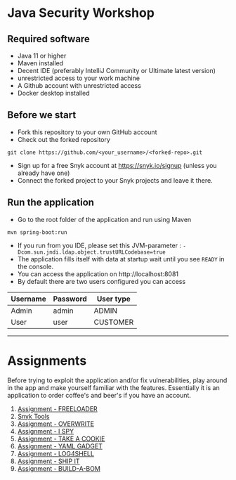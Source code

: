 # Java Security Workshop

## Required software
- Java 11 or higher
- Maven installed
- Decent IDE (preferably IntelliJ Community or Ultimate latest version)
- unrestricted access to your work machine
- A Github account with unrestricted access
- Docker desktop installed

## Before we start

- Fork this repository to your own GitHub account
- Check out the forked repository
```
git clone https://github.com/<your_username>/<forked-repo>.git 
```
- Sign up for a free Snyk account at https://snyk.io/signup (unless you already have one)
- Connect the forked project to your Snyk projects and leave it there.

## Run the application
- Go to the root folder of the application and run using Maven
```
mvn spring-boot:run
```
- If you run from you IDE, please set this JVM-parameter : `-Dcom.sun.jndi.ldap.object.trustURLCodebase=true`
- The application fills itself with data at startup wait until you see `READY` in the console.
- You can access the application on http://localhost:8081
- By default there are two users configured you can access

| Username | Password | User type |
|----------|----------|-----------|
| Admin    | admin    | ADMIN     |
| User     | user     | CUSTOMER  |

---
# Assignments 

Before trying to exploit the application and/or fix vulnerabilities, play around in the app and make yourself familiar with the features.
Essentially it is an application to order coffee's and beer's if you have an account.

1. [Assignment - FREELOADER](freeloader/assignment.md)
2. [Snyk Tools](tools/snyktools.md)
3. [Assignment - OVERWRITE](overwrite/assignment.md)
4. [Assignment - I SPY](ispy/assignment.md)
5. [Assignment - TAKE A COOKIE](takeacookie/assignment.md)
6. [Assignment - YAML GADGET](yamlgadget/assignment.md)
7. [Assignment - LOG4SHELL](log4shell/assignment.md)
8. [Assignment - SHIP IT](shipit/assignment.md)
9. [Assignment - BUILD-A-BOM](buildabom/assignment.md)














